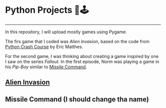 # Python Projects 🐍🕹
---
In this repository, I will upload mostly games using Pygame. 

The firs game that I coded was _Alien Invasion_, based on the code from [Python Crash Course](https://www.amazon.com/dp/1718502702?ref=emc_s_m_5_i_atc) by Eric Matthes. 

For the second game, I was thinking about creating a game inspired by one I saw on the series _Fallout_. In the first episode, Norm was playing a game in his _Pip-Boy_ similar to [Missile Command](https://en.wikipedia.org/wiki/Missile_Command).

## [Alien Invasion](https://github.com/EnzoRg/python-projects/tree/main/alien_invasion)

## Missile Command (I should change tha name)
